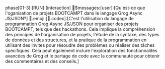 phase[01-3]:[RUN]:[interaction] 
💬$messages:[user]:[Qu'est-ce que l'oganisation de projets BOOTCAMPT dans le langage Grog Async JS/JSON?] 🤖.emoji:[📔.codex]:[C'est l'utilisation du langage de programmation Grog Async JS/JSON pour organiser des projets BOOTCAMPT, tels que des hackathons. Cela implique la compréhension des principes de l'organisation de projets, l'étude de la syntaxe, des types de données et des structures, et la pratique de la programmation en utilisant des invites pour résoudre des problèmes ou réaliser des tâches spécifiques. Cela peut également inclure l'exploration des fonctionnalités avancées de Grog et le partage de code avec la communauté pour obtenir des commentaires et des conseils.]